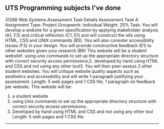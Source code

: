 UTS Programming subjects I've done
---
31268 Web Systems Assessment Task Details
Assessment Task 4: Assignment 
Type: Project
Groupwork: Individual
Weight: 25%
Task: You will develop a website for a given specification by applying stakeholder analysis (A1, F3) and critical reflection
(C1, E1) and will construct the site using HTML, CSS and UNIX commands (B5). You will also consider
accessibility issues (F3) in your design. You will provide constructive feedback (E1) to other websites given your
research (B6)
This website will be
a student website1.
using unix commands to set up the appropriate directory structure with correct security access permissions;2.
developed by hand using HTML and CSS and not using any other tool3.
You will then peer-assess 2 other student websites. You will critique website quality aspects such as aesthetics
and accessibility and will write 1 paragraph justifying your assessment.
Length: 5 web pages and 1 CSS file.
1 paragraph on feedback per website.
This website will be:
1. a student website
2. using Unix commands to set up the appropriate directory structure with correct security access permissions;
3. Developed by hand using HTML and CSS and not using any other tool
Length: 5 web pages and 1 CSS file.
---
